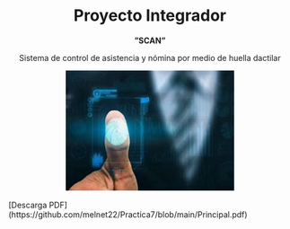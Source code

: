  <h1 align="center">Proyecto Integrador</h1> 
 <p align="center"><strong> ”SCAN”</strong></p>
 <p align="center">Sistema de control de asistencia y nómina por medio de huella
 dactilar</p>

 <p align="center">
  <img src="huella.jpg" alt="" width="300">
</p>
[Descarga PDF](https://github.com/melnet22/Practica7/blob/main/Principal.pdf)
 


